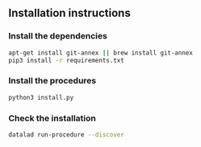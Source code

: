 ## Installation instructions

### Install the dependencies

```bash
apt-get install git-annex || brew install git-annex
pip3 install -r requirements.txt
```

### Install the procedures

```bash
python3 install.py
```

### Check the installation

```bash
datalad run-procedure --discover
```
